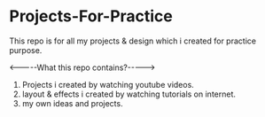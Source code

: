 # Projects-For-Practice

This repo is for all my projects & design which i created for practice purpose.

<-----What this repo contains?----->

1.  Projects i created by watching youtube videos.
2.  layout & effects i created by watching tutorials on internet.
3.  my own ideas and projects.
